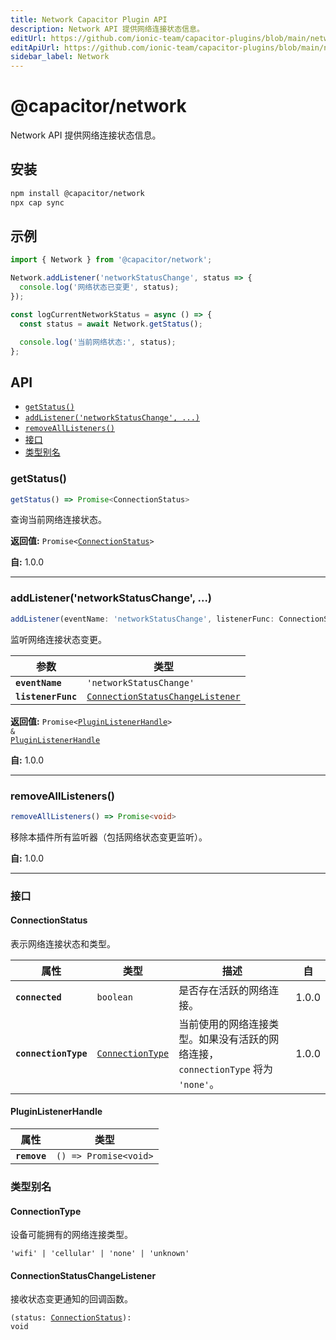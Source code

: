 ```yaml
---
title: Network Capacitor Plugin API
description: Network API 提供网络连接状态信息。
editUrl: https://github.com/ionic-team/capacitor-plugins/blob/main/network/README.md
editApiUrl: https://github.com/ionic-team/capacitor-plugins/blob/main/network/src/definitions.ts
sidebar_label: Network
---
```


# @capacitor/network

Network API 提供网络连接状态信息。

## 安装

```bash
npm install @capacitor/network
npx cap sync
```

## 示例

```typescript
import { Network } from '@capacitor/network';

Network.addListener('networkStatusChange', status => {
  console.log('网络状态已变更', status);
});

const logCurrentNetworkStatus = async () => {
  const status = await Network.getStatus();

  console.log('当前网络状态:', status);
};
```

## API

<docgen-index>

* [`getStatus()`](#getstatus)
* [`addListener('networkStatusChange', ...)`](#addlistenernetworkstatuschange-)
* [`removeAllListeners()`](#removealllisteners)
* [接口](#接口)
* [类型别名](#类型别名)

</docgen-index>

<docgen-api>


### getStatus()

```typescript
getStatus() => Promise<ConnectionStatus>
```

查询当前网络连接状态。

**返回值:** <code>Promise&lt;<a href="#connectionstatus">ConnectionStatus</a>&gt;</code>

**自:** 1.0.0

--------------------


### addListener('networkStatusChange', ...)

```typescript
addListener(eventName: 'networkStatusChange', listenerFunc: ConnectionStatusChangeListener) => Promise<PluginListenerHandle> & PluginListenerHandle
```

监听网络连接状态变更。

| 参数               | 类型                                                                                      |
| ------------------ | ----------------------------------------------------------------------------------------- |
| **`eventName`**    | <code>'networkStatusChange'</code>                                                        |
| **`listenerFunc`** | <code><a href="#connectionstatuschangelistener">ConnectionStatusChangeListener</a></code> |

**返回值:** <code>Promise&lt;<a href="#pluginlistenerhandle">PluginListenerHandle</a>&gt; & <a href="#pluginlistenerhandle">PluginListenerHandle</a></code>

**自:** 1.0.0

--------------------


### removeAllListeners()

```typescript
removeAllListeners() => Promise<void>
```

移除本插件所有监听器（包括网络状态变更监听）。

**自:** 1.0.0

--------------------


### 接口


#### ConnectionStatus

表示网络连接状态和类型。

| 属性                 | 类型                                                      | 描述                                                                                                                   | 自    |
| -------------------- | --------------------------------------------------------- | --------------------------------------------------------------------------------------------------------------------- | ----- |
| **`connected`**      | <code>boolean</code>                                      | 是否存在活跃的网络连接。                                                                                              | 1.0.0 |
| **`connectionType`** | <code><a href="#connectiontype">ConnectionType</a></code> | 当前使用的网络连接类型。如果没有活跃的网络连接，`connectionType` 将为 `'none'`。                                       | 1.0.0 |


#### PluginListenerHandle

| 属性         | 类型                                      |
| ------------ | ----------------------------------------- |
| **`remove`** | <code>() =&gt; Promise&lt;void&gt;</code> |


### 类型别名


#### ConnectionType

设备可能拥有的网络连接类型。

<code>'wifi' | 'cellular' | 'none' | 'unknown'</code>


#### ConnectionStatusChangeListener

接收状态变更通知的回调函数。

<code>(status: <a href="#connectionstatus">ConnectionStatus</a>): void</code>

</docgen-api>